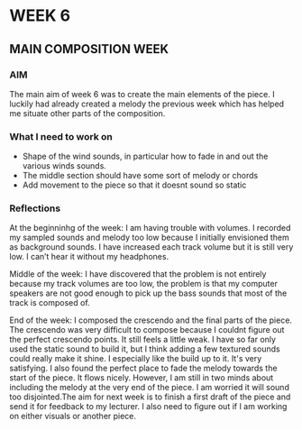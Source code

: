 # WEEK 6

## MAIN COMPOSITION WEEK 

### AIM

The main aim of week 6 was to create the main elements of the piece. I luckily had already created a melody the previous week which has helped me situate other parts of the composition. 

### What I need to work on

- Shape of the wind sounds, in particular how to fade in and out the various winds sounds. 
- The middle section should have some sort of melody or chords
- Add movement to the piece so that it doesnt sound so static

### Reflections 

At the beginninhg of the week: I am having trouble with volumes. I recorded my sampled sounds and melody too low because I initially envisioned them as background sounds. I have increased each track volume but it is still very low. I can’t hear it without my headphones.

Middle of the week: I have discovered that the problem is not entirely because my track volumes are too low, the problem is that my computer speakers are not good enough to pick up the bass sounds that most of the track is composed of.

End of the week: I composed the crescendo and the final parts of the piece. The crescendo was very difficult to compose because I couldnt figure out the perfect crescendo points. It still feels a little weak. I have so far only used the static sound to build it, but I think adding a few textured sounds could really make it shine. I especially like the build up to it. It's very satisfying. I also found the perfect place to fade the melody towards the start of the piece. It flows nicely. However, I am still in two minds about including the melody at the very end of the piece. I am worried it will sound too disjointed.The aim for next week is to finish a first draft of the piece and send it for feedback to my lecturer. I also need to figure out if I am working on either visuals or another piece.
